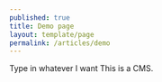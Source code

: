 ```yaml
---
published: true
title: Demo page
layout: template/page
permalink: /articles/demo
---
```



Type in whatever I want
This is a CMS.
